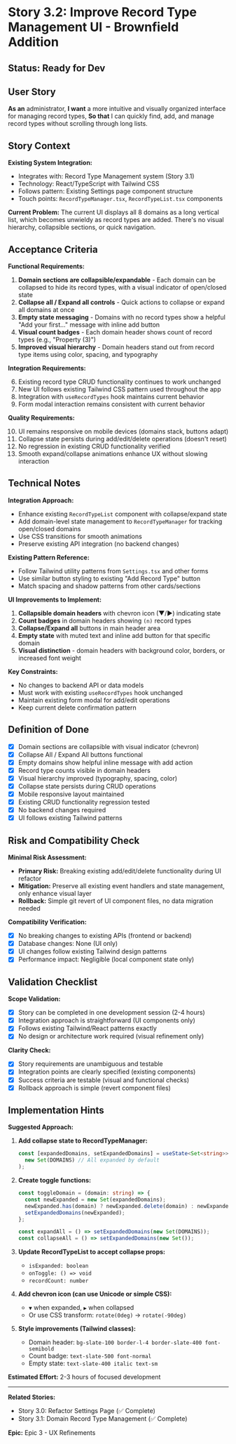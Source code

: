 # Story 3.2: Improve Record Type Management UI - Brownfield Addition

## Status: Ready for Dev

## User Story

**As an** administrator,
**I want** a more intuitive and visually organized interface for managing record types,
**So that** I can quickly find, add, and manage record types without scrolling through long lists.

## Story Context

**Existing System Integration:**
- Integrates with: Record Type Management system (Story 3.1)
- Technology: React/TypeScript with Tailwind CSS
- Follows pattern: Existing Settings page component structure
- Touch points: `RecordTypeManager.tsx`, `RecordTypeList.tsx` components

**Current Problem:**
The current UI displays all 8 domains as a long vertical list, which becomes unwieldy as record types are added. There's no visual hierarchy, collapsible sections, or quick navigation.

## Acceptance Criteria

**Functional Requirements:**

1. **Domain sections are collapsible/expandable** - Each domain can be collapsed to hide its record types, with a visual indicator of open/closed state
2. **Collapse all / Expand all controls** - Quick actions to collapse or expand all domains at once
3. **Empty state messaging** - Domains with no record types show a helpful "Add your first..." message with inline add button
4. **Visual count badges** - Each domain header shows count of record types (e.g., "Property (3)")
5. **Improved visual hierarchy** - Domain headers stand out from record type items using color, spacing, and typography

**Integration Requirements:**

6. Existing record type CRUD functionality continues to work unchanged
7. New UI follows existing Tailwind CSS pattern used throughout the app
8. Integration with `useRecordTypes` hook maintains current behavior
9. Form modal interaction remains consistent with current behavior

**Quality Requirements:**

10. UI remains responsive on mobile devices (domains stack, buttons adapt)
11. Collapse state persists during add/edit/delete operations (doesn't reset)
12. No regression in existing CRUD functionality verified
13. Smooth expand/collapse animations enhance UX without slowing interaction

## Technical Notes

**Integration Approach:**
- Enhance existing `RecordTypeList` component with collapse/expand state
- Add domain-level state management to `RecordTypeManager` for tracking open/closed domains
- Use CSS transitions for smooth animations
- Preserve existing API integration (no backend changes)

**Existing Pattern Reference:**
- Follow Tailwind utility patterns from `Settings.tsx` and other forms
- Use similar button styling to existing "Add Record Type" button
- Match spacing and shadow patterns from other cards/sections

**UI Improvements to Implement:**
1. **Collapsible domain headers** with chevron icon (▼/▶) indicating state
2. **Count badges** in domain headers showing `(n)` record types
3. **Collapse/Expand all** buttons in main header area
4. **Empty state** with muted text and inline add button for that specific domain
5. **Visual distinction** - domain headers with background color, borders, or increased font weight

**Key Constraints:**
- No changes to backend API or data models
- Must work with existing `useRecordTypes` hook unchanged
- Maintain existing form modal for add/edit operations
- Keep current delete confirmation pattern

## Definition of Done

- [x] Domain sections are collapsible with visual indicator (chevron)
- [x] Collapse All / Expand All buttons functional
- [x] Empty domains show helpful inline message with add action
- [x] Record type counts visible in domain headers
- [x] Visual hierarchy improved (typography, spacing, color)
- [x] Collapse state persists during CRUD operations
- [x] Mobile responsive layout maintained
- [x] Existing CRUD functionality regression tested
- [x] No backend changes required
- [x] UI follows existing Tailwind patterns

## Risk and Compatibility Check

**Minimal Risk Assessment:**
- **Primary Risk:** Breaking existing add/edit/delete functionality during UI refactor
- **Mitigation:** Preserve all existing event handlers and state management, only enhance visual layer
- **Rollback:** Simple git revert of UI component files, no data migration needed

**Compatibility Verification:**
- [x] No breaking changes to existing APIs (frontend or backend)
- [x] Database changes: None (UI only)
- [x] UI changes follow existing Tailwind design patterns
- [x] Performance impact: Negligible (local component state only)

## Validation Checklist

**Scope Validation:**
- [x] Story can be completed in one development session (2-4 hours)
- [x] Integration approach is straightforward (UI components only)
- [x] Follows existing Tailwind/React patterns exactly
- [x] No design or architecture work required (visual refinement only)

**Clarity Check:**
- [x] Story requirements are unambiguous and testable
- [x] Integration points are clearly specified (existing components)
- [x] Success criteria are testable (visual and functional checks)
- [x] Rollback approach is simple (revert component files)

## Implementation Hints

**Suggested Approach:**

1. **Add collapse state to RecordTypeManager:**
   ```typescript
   const [expandedDomains, setExpandedDomains] = useState<Set<string>>(
     new Set(DOMAINS) // All expanded by default
   );
   ```

2. **Create toggle functions:**
   ```typescript
   const toggleDomain = (domain: string) => {
     const newExpanded = new Set(expandedDomains);
     newExpanded.has(domain) ? newExpanded.delete(domain) : newExpanded.add(domain);
     setExpandedDomains(newExpanded);
   };

   const expandAll = () => setExpandedDomains(new Set(DOMAINS));
   const collapseAll = () => setExpandedDomains(new Set());
   ```

3. **Update RecordTypeList to accept collapse props:**
   - `isExpanded: boolean`
   - `onToggle: () => void`
   - `recordCount: number`

4. **Add chevron icon (can use Unicode or simple CSS):**
   - `▼` when expanded, `▶` when collapsed
   - Or use CSS transform: `rotate(0deg)` → `rotate(-90deg)`

5. **Style improvements (Tailwind classes):**
   - Domain header: `bg-slate-100 border-l-4 border-slate-400 font-semibold`
   - Count badge: `text-slate-500 font-normal`
   - Empty state: `text-slate-400 italic text-sm`

**Estimated Effort:** 2-3 hours of focused development

---

**Related Stories:**
- Story 3.0: Refactor Settings Page (✅ Complete)
- Story 3.1: Domain Record Type Management (✅ Complete)

**Epic:** Epic 3 - UX Refinements
